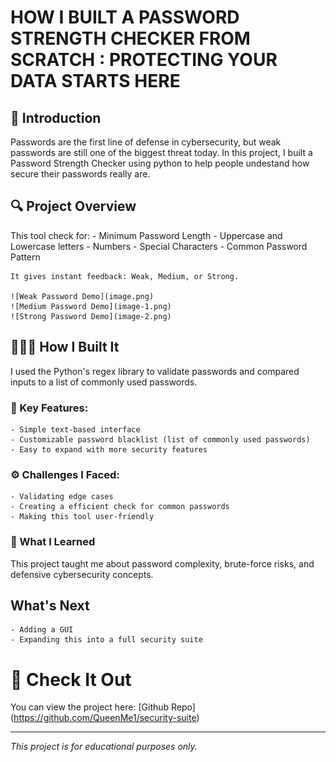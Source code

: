 
# HOW I BUILT A PASSWORD STRENGTH CHECKER FROM SCRATCH : PROTECTING YOUR DATA STARTS HERE

## 📢 Introduction
Passwords are the first line of defense in cybersecurity, but weak passwords are still one of the biggest threat today. In this project, I built a Password Strength Checker using python to help people undestand how secure their passwords really are.

## 🔍 Project Overview
This tool check for:
    - Minimum Password Length
    - Uppercase and Lowercase letters
    - Numbers
    - Special Characters
    - Common Password Pattern

    It gives instant feedback: Weak, Medium, or Strong.
    
    ![Weak Password Demo](image.png)
    ![Medium Password Demo](image-1.png)
    ![Strong Password Demo](image-2.png)


## 👩🏽‍💻 How I Built It
I used the Python's regex library to validate passwords and compared inputs to a list of commonly used passwords.

### 🔑 Key Features:
    - Simple text-based interface
    - Customizable password blacklist (list of commonly used passwords)
    - Easy to expand with more security features

### ⚙️ Challenges I Faced:
    - Validating edge cases
    - Creating a efficient check for common passwords
    - Making this tool user-friendly

### 🎯 What I Learned
This project taught me about password complexity, brute-force risks, and defensive cybersecurity concepts.

## What's Next
    - Adding a GUI 
    - Expanding this into a full security suite

# 🔗 Check It Out
You can view the project here: [Github Repo] (https://github.com/QueenMe1/security-suite)

--------------

*This project is for educational purposes only.*
